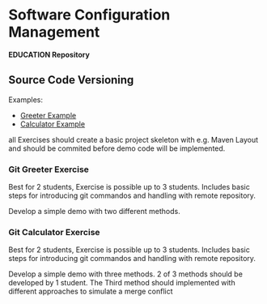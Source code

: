 # Software Configuration Management #

**EDUCATION Repository**

## Source Code Versioning ##

Examples:

- [Greeter Example](GitGreeterExercise)
- [Calculator Example](GitCalculatorExercise)

all Exercises should create a basic project skeleton with e.g. Maven Layout and should be commited before demo code will be implemented.

### Git Greeter Exercise ###

Best for 2 students, Exercise is possible up to 3 students. Includes basic steps for introducing git commandos and handling with remote repository. 

Develop a simple demo with two different methods.


### Git Calculator Exercise ###

Best for 2 students, Exercise is possible up to 3 students. Includes basic steps for introducing git commandos and handling with remote repository.

Develop a simple demo with three methods. 2 of 3 methods should be developed by 1 student. The Third method should implemented with different approaches to simulate a merge conflict